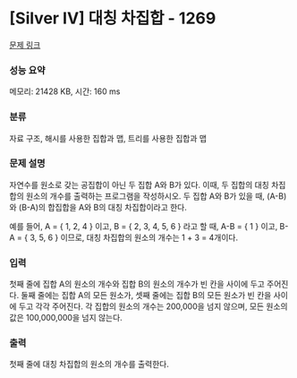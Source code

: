 # [Silver IV] 대칭 차집합 - 1269 

[문제 링크](https://www.acmicpc.net/problem/1269) 

### 성능 요약

메모리: 21428 KB, 시간: 160 ms

### 분류

자료 구조, 해시를 사용한 집합과 맵, 트리를 사용한 집합과 맵

### 문제 설명

<p>자연수를 원소로 갖는 공집합이 아닌 두 집합 A와 B가 있다. 이때, 두 집합의 대칭 차집합의 원소의 개수를 출력하는 프로그램을 작성하시오. 두 집합 A와 B가 있을 때, (A-B)와 (B-A)의 합집합을 A와 B의 대칭 차집합이라고 한다.</p>
<p> 예를 들어, A = { 1, 2, 4 } 이고, B = { 2, 3, 4, 5, 6 } 라고 할 때,  A-B = { 1 } 이고, B-A = { 3, 5, 6 } 이므로, 대칭 차집합의 원소의 개수는 1 + 3 = 4개이다.</p>

### 입력 

 <p>첫째 줄에 집합 A의 원소의 개수와 집합 B의 원소의 개수가 빈 칸을 사이에 두고 주어진다. 둘째 줄에는 집합 A의 모든 원소가, 셋째 줄에는 집합 B의 모든 원소가 빈 칸을 사이에 두고 각각 주어진다. 각 집합의 원소의 개수는 200,000을 넘지 않으며, 모든 원소의 값은 100,000,000을 넘지 않는다.</p>

### 출력 

 <p>첫째 줄에 대칭 차집합의 원소의 개수를 출력한다.</p>

